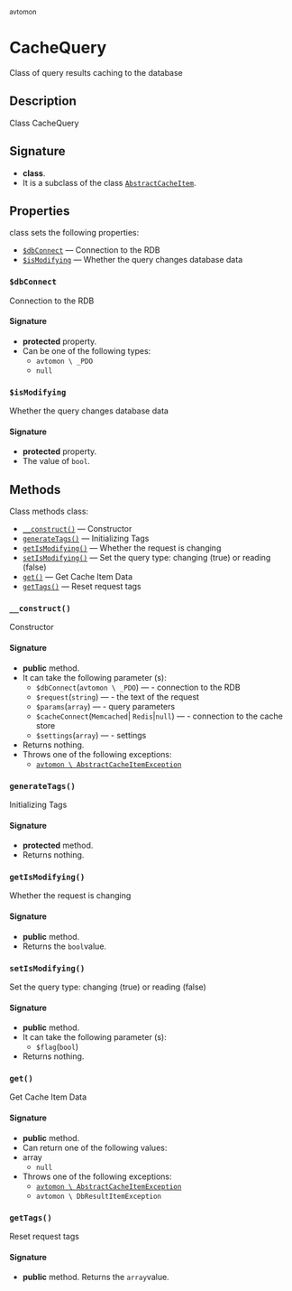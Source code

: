 <small> avtomon </small>

CacheQuery
==========

Class of query results caching to the database

Description
-----------

Class CacheQuery

Signature
---------

- **class**.
- It is a subclass of the class [`AbstractCacheItem`](../avtomon/AbstractCacheItem.md).

Properties
----------

class sets the following properties:

  - [`$dbConnect`](#$dbConnect) &mdash; Connection to the RDB
  - [`$isModifying`](#$isModifying) &mdash; Whether the query changes database data

### `$dbConnect`<a name="dbConnect"> </a>

Connection to the RDB

#### Signature

- **protected** property.
- Can be one of the following types:
  - `avtomon \ _PDO`
  - `null`

### `$isModifying`<a name="isModifying"> </a>

Whether the query changes database data

#### Signature

- **protected** property.
- The value of `bool`.

Methods
-------

Class methods class:

  - [`__construct()`](#__construct) &mdash; Constructor
  - [`generateTags()`](#generateTags) &mdash; Initializing Tags
  - [`getIsModifying()`](#getIsModifying) &mdash; Whether the request is changing
  - [`setIsModifying()`](#setIsModifying) &mdash; Set the query type: changing (true) or reading (false)
  - [`get()`](#get) &mdash; Get Cache Item Data
  - [`getTags()`](#getTags) &mdash; Reset request tags

### `__construct()`<a name="__construct"> </a>

Constructor

#### Signature

- **public** method.
- It can take the following parameter (s):
  - `$dbConnect`(`avtomon \ _PDO`) &mdash; - connection to the RDB
  - `$request`(`string`) &mdash; - the text of the request
  - `$params`(`array`) &mdash; - query parameters
  - `$cacheConnect`(`Memcached`| `Redis`|`null`) &mdash; - connection to the cache store
  - `$settings`(`array`) &mdash; - settings
- Returns nothing.
- Throws one of the following exceptions:
  - [`avtomon \ AbstractCacheItemException`](../avtomon/AbstractCacheItemException.md)

### `generateTags()`<a name="generateTags"> </a>

Initializing Tags

#### Signature

- **protected** method.
- Returns nothing.

### `getIsModifying()`<a name="getIsModifying"> </a>

Whether the request is changing

#### Signature

- **public** method.
- Returns the `bool`value.

### `setIsModifying()`<a name="setIsModifying"> </a>

Set the query type: changing (true) or reading (false)

#### Signature

- **public** method.
- It can take the following parameter (s):
  - `$flag`(`bool`)
- Returns nothing.

### `get()`<a name="get"> </a>

Get Cache Item Data

#### Signature

- **public** method.
- Can return one of the following values:
- array
  - `null`
- Throws one of the following exceptions:
  - [`avtomon \ AbstractCacheItemException`](../avtomon/AbstractCacheItemException.md)
  - `avtomon \ DbResultItemException`

### `getTags()`<a name="getTags"> </a>

Reset request tags

#### Signature

- **public** method.
Returns the `array`value.

